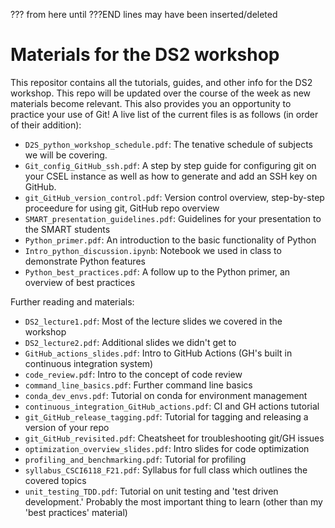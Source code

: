 ??? from here until ???END lines may have been inserted/deleted
# Materials for the DS2 workshop

This repositor contains all the tutorials, guides, and other info for the DS2 workshop. This repo will be updated over the course of the week as new materials become relevant. This also provides you an opportunity to practice your use of Git! A live list of the current files is as follows (in order of their addition):

* `D2S_python_workshop_schedule.pdf`: The tenative schedule of subjects we will be covering.
* `Git_config_GitHub_ssh.pdf`: A step by step guide for configuring git on your CSEL instance as well as how to generate and add an SSH key on GitHub.
* `git_GitHub_version_control.pdf`: Version control overview, step-by-step proceedure for using git, GitHub repo overview
* `SMART_presentation_guidelines.pdf`: Guidelines for your presentation to the SMART students
* `Python_primer.pdf`: An introduction to the basic functionality of Python
* `Intro_python_discussion.ipynb`: Notebook we used in class to demonstrate Python features
* `Python_best_practices.pdf`: A follow up to the Python primer, an overview of best practices

Further reading and materials:
* `DS2_lecture1.pdf`: Most of the lecture slides we covered in the workshop
* `DS2_lecture2.pdf`: Additional slides we didn't get to
* `GitHub_actions_slides.pdf`: Intro to GitHub Actions (GH's built in continuous integration system)
* `code_review.pdf`: Intro to the concept of code review
* `command_line_basics.pdf`: Further command line basics
* `conda_dev_envs.pdf`: Tutorial on conda for environment management
* `continuous_integration_GitHub_actions.pdf`: CI and GH actions tutorial
* `git_GitHub_release_tagging.pdf`: Tutorial for tagging and releasing a version of your repo
* `git_GitHub_revisited.pdf`: Cheatsheet for troubleshooting git/GH issues
* `optimization_overview_slides.pdf`: Intro slides for code optimization
* `profiling_and_benchmarking.pdf`: Tutorial for profiling
* `syllabus_CSCI6118_F21.pdf`: Syllabus for full class which outlines the covered topics
* `unit_testing_TDD.pdf`: Tutorial on unit testing and 'test driven development.' Probably the most important thing to learn (other than my 'best practices' material)

